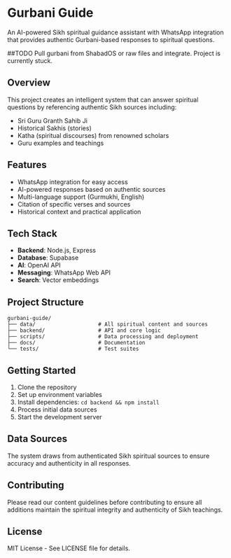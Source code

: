 # Gurbani Guide

An AI-powered Sikh spiritual guidance assistant with WhatsApp integration that provides authentic Gurbani-based responses to spiritual questions.

##TODO
Pull gurbani from ShabadOS or raw files and integrate. Project is currently stuck. 

## Overview

This project creates an intelligent system that can answer spiritual questions by referencing authentic Sikh sources including:
- Sri Guru Granth Sahib Ji
- Historical Sakhis (stories)
- Katha (spiritual discourses) from renowned scholars
- Guru examples and teachings

## Features

- WhatsApp integration for easy access
- AI-powered responses based on authentic sources
- Multi-language support (Gurmukhi, English)
- Citation of specific verses and sources
- Historical context and practical application

## Tech Stack

- **Backend**: Node.js, Express
- **Database**: Supabase
- **AI**: OpenAI API
- **Messaging**: WhatsApp Web API
- **Search**: Vector embeddings

## Project Structure

```
gurbani-guide/
├── data/                    # All spiritual content and sources
├── backend/                 # API and core logic
├── scripts/                 # Data processing and deployment
├── docs/                    # Documentation
└── tests/                   # Test suites
```

## Getting Started

1. Clone the repository
2. Set up environment variables
3. Install dependencies: `cd backend && npm install`
4. Process initial data sources
5. Start the development server

## Data Sources

The system draws from authenticated Sikh spiritual sources to ensure accuracy and authenticity in all responses.

## Contributing

Please read our content guidelines before contributing to ensure all additions maintain the spiritual integrity and authenticity of Sikh teachings.

## License

MIT License - See LICENSE file for details.
